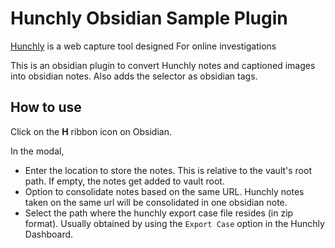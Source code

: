 # Hunchly Obsidian Sample Plugin

[Hunchly](https://www.hunch.ly) is a web capture tool designed For online investigations

This is an obsidian plugin to convert Hunchly notes and captioned images into obsidian notes. Also adds the selector as obsidian tags.

## How to use

Click on the **H** ribbon icon on Obsidian.

In the modal,
- Enter the location to store the notes.  This is relative to the vault's root path.  If empty, the notes get added to vault root.
- Option to consolidate notes based on the same URL.  Hunchly notes taken on the same url will be consolidated in one obsidian note.
- Select the path where the hunchly export case file resides (in zip format).  Usually obtained by using the `Export Case` option in the Hunchly Dashboard.
